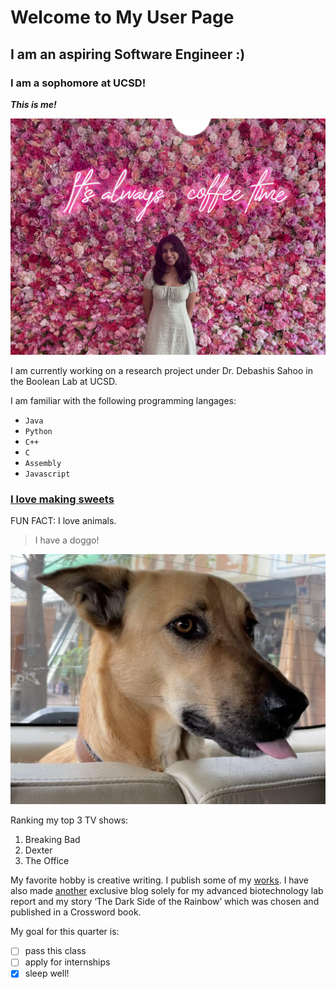 # Welcome to My User Page
## I am an aspiring Software Engineer :)
### I am a sophomore at UCSD!


***This is me!***

![Image](me.jpg)

I am currently working on a research project under Dr. Debashis Sahoo in the Boolean Lab at UCSD.

I am familiar with the following programming langages:
- `Java`
- `Python`
- `C++`
- `C`
- `Assembly`
- `Javascript`

### [I love making sweets](https://youtu.be/HPd3-kVTKKo)

FUN FACT: 
I love animals.
> I have a doggo!

![A BRUNO PICTURE](bruno.jpg)

Ranking my top 3 TV shows:
1. Breaking Bad
2. Dexter
3. The Office

My favorite hobby is creative writing. I publish some of my [works](https://teatimereads.weebly.com/).
I have also made [another](https://bluebirdsings.weebly.com/) exclusive blog solely for my advanced biotechnology lab report and my story ‘The Dark Side of the Rainbow’ which was chosen and published in a Crossword book. 

My goal for this quarter is:
- [ ] pass this class 
- [ ] apply for internships
- [x] sleep  well!
